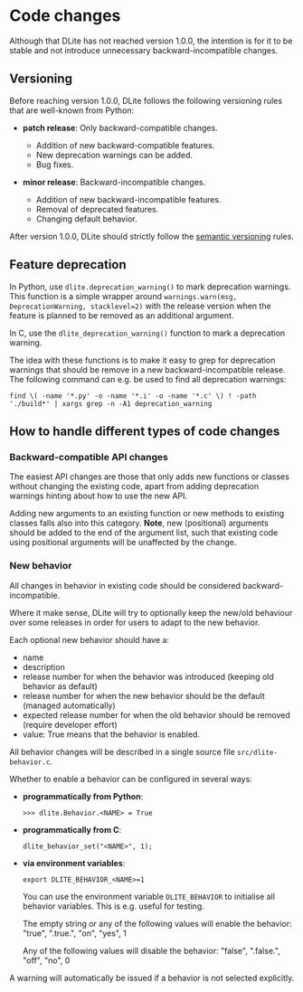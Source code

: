 Code changes
============
Although that DLite has not reached version 1.0.0, the intention is for it to be stable and not introduce unnecessary backward-incompatible changes.


Versioning
----------
Before reaching version 1.0.0, DLite follows the following versioning rules that are well-known from Python:

* **patch release**: Only backward-compatible changes.
  - Addition of new backward-compatible features.
  - New deprecation warnings can be added.
  - Bug fixes.

* **minor release**: Backward-incompatible changes.
  - Addition of new backward-incompatible features.
  - Removal of deprecated features.
  - Changing default behavior.

After version 1.0.0, DLite should strictly follow the [semantic versioning] rules.


Feature deprecation
-------------------
In Python, use `dlite.deprecation_warning()` to mark deprecation warnings.
This function is a simple wrapper around `warnings.warn(msg, DeprecationWarning, stacklevel=2)` with the release version when the feature is planned to be removed as an additional argument.

In C, use the `dlite_deprecation_warning()` function to mark a deprecation warning.

The idea with these functions is to make it easy to grep for deprecation warnings that should be remove in a new backward-incompatible release.
The following command can e.g. be used to find all deprecation warnings:

    find \( -name '*.py' -o -name '*.i' -o -name '*.c' \) ! -path './build*' | xargs grep -n -A1 deprecation_warning


How to handle different types of code changes
---------------------------------------------

### Backward-compatible API changes
The easiest API changes are those that only adds new functions or classes without changing the existing code, apart from adding deprecation warnings hinting about how to use the new API.

Adding new arguments to an existing function or new methods to existing classes falls also into this category.
**Note**, new (positional) arguments should be added to the end of the argument list, such that existing code using positional arguments will be unaffected by the change.

### New behavior
All changes in behavior in existing code should be considered backward-incompatible.

Where it make sense, DLite will try to optionally keep the new/old behaviour over some releases in order for users to adapt to the new behavior.

Each optional new behavior should have a:
- name
- description
- release number for when the behavior was introduced (keeping old behavior as default)
- release number for when the new behavior should be the default (managed automatically)
- expected release number for when the old behavior should be removed (require developer effort)
- value: True means that the behavior is enabled.

All behavior changes will be described in a single source file `src/dlite-behavior.c`.

Whether to enable a behavior can be configured in several ways:

- **programmatically from Python**:

      >>> dlite.Behavior.<NAME> = True

- **programmatically from C**:

      dlite_behavior_set("<NAME>", 1);

- **via environment variables**:

      export DLITE_BEHAVIOR_<NAME>=1

  You can use the environment variable `DLITE_BEHAVIOR` to initialise all
  behavior variables.  This is e.g. useful for testing.

  The empty string or any of the following values will enable the behavior:
  "true", ".true.", "on", "yes", 1

  Any of the following values will disable the behavior:
  "false", ".false.", "off", "no", 0

A warning will automatically be issued if a behavior is not selected explicitly.


[semantic versioning]: https://semver.org/
